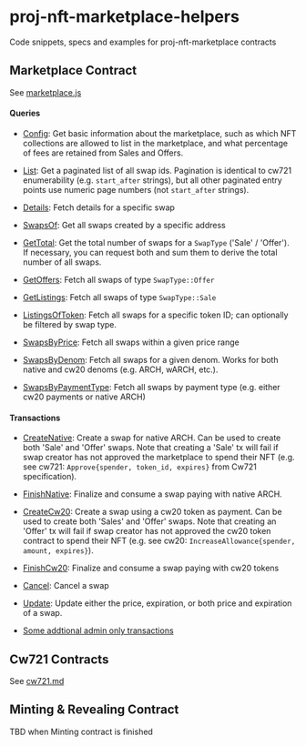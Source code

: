 # proj-nft-marketplace-helpers
Code snippets, specs and examples for proj-nft-marketplace contracts

## Marketplace Contract
See [marketplace.js](./marketplace-contract/marketplace.js)

#### Queries
- [Config](./marketplace-contract/marketplace.js#L12-L50): Get basic information about the marketplace, such as which NFT collections are allowed to list in the marketplace, and what percentage of fees are retained from Sales and Offers.

- [List](./marketplace-contract/marketplace.js#L53-L83): Get a paginated list of all swap ids. Pagination is identical to cw721 enumerability (e.g. `start_after` strings), but all other paginated entry points use numeric page numbers (not `start_after` strings).

- [Details](./marketplace-contract/marketplace.js#L85-L127): Fetch details for a specific swap

- [SwapsOf](./marketplace-contract/marketplace.js#L129-L192): Get all swaps created by a specific address

- [GetTotal](./marketplace-contract/marketplace.js#L194-L220): Get the total number of swaps for a `SwapType` ('Sale' / 'Offer'). If necessary, you can request both and sum them to derive the total number of all swaps.

- [GetOffers](./marketplace-contract/marketplace.js#L222-L288): Fetch all swaps of type `SwapType::Offer`

- [GetListings](./marketplace-contract/marketplace.js#L290-L349): Fetch all swaps of type `SwapType::Sale`

- [ListingsOfToken](./marketplace-contract/marketplace.js#L351-L416): Fetch all swaps for a specific token ID; can optionally be filtered by swap type.

- [SwapsByPrice](./marketplace-contract/marketplace.js#L418-L486): Fetch all swaps within a given price range

- [SwapsByDenom](./marketplace-contract/marketplace.js#L488-L556): Fetch all swaps for a given denom. Works for both native and cw20 denoms (e.g. ARCH, wARCH, etc.).

- [SwapsByPaymentType](./marketplace-contract/marketplace.js#L558-L624): Fetch all swaps by payment type (e.g. either cw20 payments or native ARCH)

#### Transactions
- [CreateNative](./marketplace-contract/marketplace.js#L628-L675): Create a swap for native ARCH. Can be used to create both 'Sale' and 'Offer' swaps. Note that creating a 'Sale' tx will fail if swap creator has not approved the marketplace to spend their NFT (e.g. see cw721: `Approve{spender, token_id, expires}` from Cw721 specification).

- [FinishNative](./marketplace-contract/marketplace.js#L677-L722): Finalize and consume a swap paying with native ARCH.

- [CreateCw20](./marketplace-contract/marketplace.js#L724-L770): Create a swap using a cw20 token as payment. Can be used to create both 'Sales' and 'Offer' swaps. Note that creating an 'Offer' tx will fail if swap creator has not approved the cw20 token contract to spend their NFT (e.g. see cw20: `IncreaseAllowance{spender, amount, expires}`). 

- [FinishCw20](./marketplace-contract/marketplace.js#L772-L7815): Finalize and consume a swap paying with cw20 tokens

- [Cancel](./marketplace-contract/marketplace.js#L817-L7862): Cancel a swap

- [Update](./marketplace-contract/marketplace.js#L864-L7896): Update either the price, expiration, or both price and expiration of a swap.

- [Some addtional admin only transactions](./marketplace-contract/marketplace.js#L898-L7911)


## Cw721 Contracts
See [cw721.md](./cw721-contract/cw721.md)

## Minting & Revealing Contract
TBD when Minting contract is finished
